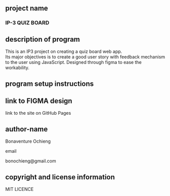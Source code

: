 ## project  name
<h3>IP-3 QUIZ BOARD<h3>

## description of program
<p>This is an IP3 project on creating a quiz board web app. <br>Its major objectives is to create a good user story with feedback mechanism to the user using JavaScript. Designed through figma to ease the workability.<p>

## program setup instructions

## link to FIGMA design
<link href=" https://www.figma.com/file/hhT2Aq8bWSj5WNrYHUdiKO/QUIZBOARD?node-id=0%3A1>
       ![figmaquizboard](https://user-images.githubusercontent.com/20439207/168431620-cd694535-0110-4fd6-8314-741dede6a57d.png)
     

## link to the site on GitHub Pages

## author-name
<p>Bonaventure Ochieng</p>
<p>email <br> <p>bonochieng@gmail.com<p>

## copyright and license information
<p> MIT LICENCE <p>
